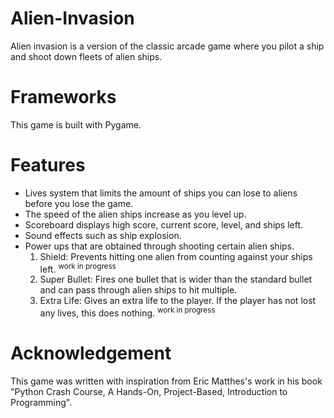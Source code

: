 # Alien-Invasion
Alien invasion is a version of the classic arcade game where you pilot a ship and shoot down fleets of alien ships.
# Frameworks
This game is built with Pygame.
# Features
* Lives system that limits the amount of ships you can lose to aliens before you lose the game.
* The speed of the alien ships increase as you level up.
* Scoreboard displays high score, current score, level, and ships left.
* Sound effects such as ship explosion.
* Power ups that are obtained through shooting certain alien ships. 
  1. Shield: Prevents hitting one alien from counting against your ships left. <sup> work in progress </sup>
  2. Super Bullet: Fires one bullet that is wider than the standard bullet and can pass through alien ships to hit multiple. 
  3. Extra Life: Gives an extra life to the player. If the player has not lost any lives, this does nothing. <sup> work in progress </sup>
# Acknowledgement
This game was written with inspiration from Eric Matthes's work in his book "Python Crash Course, A Hands-On, Project-Based, Introduction to Programming".
